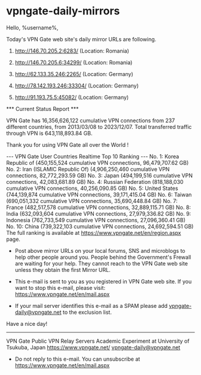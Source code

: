 # vpngate-daily-mirrors

Hello, %username%,

Today's VPN Gate web site's daily mirror URLs are following.

1. http://146.70.205.2:6283/
   (Location: Romania)

2. http://146.70.205.6:34299/
   (Location: Romania)

3. http://62.133.35.246:2265/
   (Location: Germany)

4. http://78.142.193.246:33304/
   (Location: Germany)

5. http://91.193.75.5:45082/
   (Location: Germany)


*** Current Status Report ***

VPN Gate has 16,356,626,122 cumulative VPN connections from 237 different countries, from 2013/03/08 to 2023/12/07.
Total transferred traffic through VPN is 643,118,893.84 GB.

Thank you for using VPN Gate all over the World !


--- VPN Gate User Countries Realtime Top 10 Ranking ---
No. 1: Korea Republic of (450,155,524 cumulative VPN connections, 96,479,707.62 GB)
No. 2: Iran (ISLAMIC Republic Of) (4,906,250,460 cumulative VPN connections, 82,772,293.59 GB)
No. 3: Japan (494,199,516 cumulative VPN connections, 42,083,681.89 GB)
No. 4: Russian Federation (818,188,030 cumulative VPN connections, 40,256,090.85 GB)
No. 5: United States (744,139,874 cumulative VPN connections, 39,171,415.04 GB)
No. 6: Taiwan (690,051,332 cumulative VPN connections, 35,690,448.84 GB)
No. 7: France (482,517,578 cumulative VPN connections, 32,889,115.71 GB)
No. 8: India (632,093,604 cumulative VPN connections, 27,979,336.82 GB)
No. 9: Indonesia (762,733,549 cumulative VPN connections, 27,096,360.41 GB)
No. 10: China (739,322,103 cumulative VPN connections, 24,692,594.51 GB)
The full ranking is available at https://www.vpngate.net/en/region.aspx page.


* Post above mirror URLs on your local forums, SNS and microblogs
  to help other people around you.
  People behind the Government's Frewall are waiting for your help.
  They cannot reach to the VPN Gate web site
  unless they obtain the first Mirror URL.

* This e-mail is sent to you as you registered in VPN Gate web site.
  If you want to stop this e-mail, please visit:
  https://www.vpngate.net/en/mail.aspx

* If your mail server identifies this e-mail as a SPAM
  please add vpngate-daily@vpngate.net to the exclusion list.

Have a nice day!

------------------------------------------------------
VPN Gate Public VPN Relay Servers
Academic Experiment at University of Tsukuba, Japan
https://www.vpngate.net/
vpngate-daily@vpngate.net
* Do not reply to this e-mail.
  You can unsubscribe at https://www.vpngate.net/en/mail.aspx


